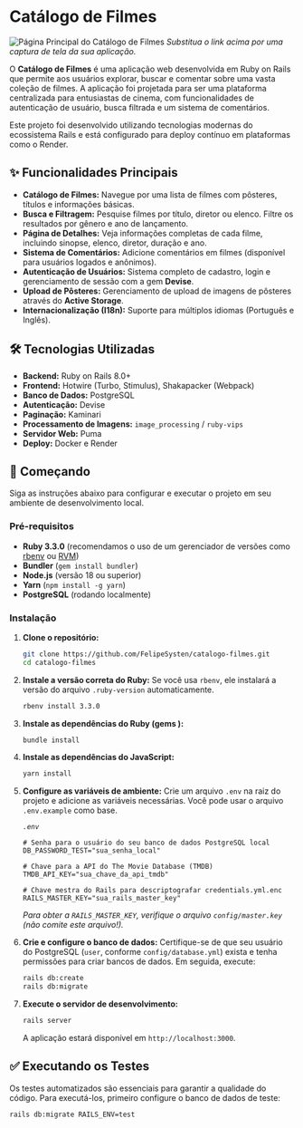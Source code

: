 # Catálogo de Filmes

![Página Principal do Catálogo de Filmes](https://i.imgur.com/your-screenshot-url.png )
*Substitua o link acima por uma captura de tela da sua aplicação.*

O **Catálogo de Filmes** é uma aplicação web desenvolvida em Ruby on Rails que permite aos usuários explorar, buscar e comentar sobre uma vasta coleção de filmes. A aplicação foi projetada para ser uma plataforma centralizada para entusiastas de cinema, com funcionalidades de autenticação de usuário, busca filtrada e um sistema de comentários.

Este projeto foi desenvolvido utilizando tecnologias modernas do ecossistema Rails e está configurado para deploy contínuo em plataformas como o Render.

## ✨ Funcionalidades Principais

- **Catálogo de Filmes:** Navegue por uma lista de filmes com pôsteres, títulos e informações básicas.
- **Busca e Filtragem:** Pesquise filmes por título, diretor ou elenco. Filtre os resultados por gênero e ano de lançamento.
- **Página de Detalhes:** Veja informações completas de cada filme, incluindo sinopse, elenco, diretor, duração e ano.
- **Sistema de Comentários:** Adicione comentários em filmes (disponível para usuários logados e anônimos).
- **Autenticação de Usuários:** Sistema completo de cadastro, login e gerenciamento de sessão com a gem **Devise**.
- **Upload de Pôsteres:** Gerenciamento de upload de imagens de pôsteres através do **Active Storage**.
- **Internacionalização (I18n):** Suporte para múltiplos idiomas (Português e Inglês).

## 🛠️ Tecnologias Utilizadas

- **Backend:** Ruby on Rails 8.0+
- **Frontend:** Hotwire (Turbo, Stimulus), Shakapacker (Webpack)
- **Banco de Dados:** PostgreSQL
- **Autenticação:** Devise
- **Paginação:** Kaminari
- **Processamento de Imagens:** `image_processing` / `ruby-vips`
- **Servidor Web:** Puma
- **Deploy:** Docker e Render

## 🚀 Começando

Siga as instruções abaixo para configurar e executar o projeto em seu ambiente de desenvolvimento local.

### Pré-requisitos

- **Ruby 3.3.0** (recomendamos o uso de um gerenciador de versões como [rbenv](https://github.com/rbenv/rbenv ) ou [RVM](https://rvm.io/ ))
- **Bundler** (`gem install bundler`)
- **Node.js** (versão 18 ou superior)
- **Yarn** (`npm install -g yarn`)
- **PostgreSQL** (rodando localmente)

### Instalação

1.  **Clone o repositório:**
    ```bash
    git clone https://github.com/FelipeSysten/catalogo-filmes.git
    cd catalogo-filmes
    ```

2.  **Instale a versão correta do Ruby:**
    Se você usa `rbenv`, ele instalará a versão do arquivo `.ruby-version` automaticamente.
    ```bash
    rbenv install 3.3.0
    ```

3.  **Instale as dependências do Ruby (gems ):**
    ```bash
    bundle install
    ```

4.  **Instale as dependências do JavaScript:**
    ```bash
    yarn install
    ```

5.  **Configure as variáveis de ambiente:**
    Crie um arquivo `.env` na raiz do projeto e adicione as variáveis necessárias. Você pode usar o arquivo `.env.example` como base.

    *`.env`*
    ```env
    # Senha para o usuário do seu banco de dados PostgreSQL local
    DB_PASSWORD_TEST="sua_senha_local"

    # Chave para a API do The Movie Database (TMDB)
    TMDB_API_KEY="sua_chave_da_api_tmdb"

    # Chave mestra do Rails para descriptografar credentials.yml.enc
    RAILS_MASTER_KEY="sua_rails_master_key"
    ```
    *Para obter a `RAILS_MASTER_KEY`, verifique o arquivo `config/master.key` (não comite este arquivo!).*

6.  **Crie e configure o banco de dados:**
    Certifique-se de que seu usuário do PostgreSQL (`user`, conforme `config/database.yml`) exista e tenha permissões para criar bancos de dados. Em seguida, execute:
    ```bash
    rails db:create
    rails db:migrate
    ```

7.  **Execute o servidor de desenvolvimento:**
    ```bash
    rails server
    ```

    A aplicação estará disponível em `http://localhost:3000`.

## ✅ Executando os Testes

Os testes automatizados são essenciais para garantir a qualidade do código. Para executá-los, primeiro configure o banco de dados de teste:

```bash
rails db:migrate RAILS_ENV=test
